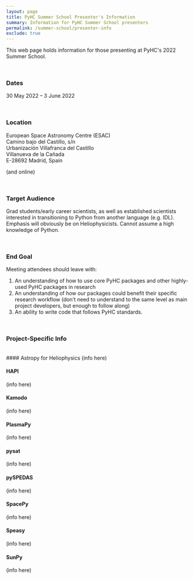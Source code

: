 ```yaml
---
layout: page
title: PyHC Summer School Presenter's Information
summary: Information for PyHC Summer School presenters
permalink: /summer-school/presenter-info
exclude: true
---
```

This web page holds information for those presenting at PyHC's 2022 Summer School. 

<br>

### Dates
30 May 2022 – 3 June 2022

<br>

### Location
European Space Astronomy Centre (ESAC)<br>
Camino bajo del Castillo, s/n<br>
Urbanización Villafranca del Castillo<br>
Villanueva de la Cañada<br>
E-28692 Madrid, Spain<br>

(and online)

<br>

### Target Audience
Grad students/early career scientists, as well as established scientists interested in transitioning to Python from another language (e.g. IDL). Emphasis will obviously be on Heliophysicists. Cannot assume a high knowledge of Python.

<br>

### End Goal
Meeting attendees should leave with: 
 1. An understanding of how to use core PyHC packages and other highly-used PyHC packages in research 
 2. An understanding of how our packages could benefit their specific research workflow (don’t need to understand to the same level as main project developers, but enough to follow along)
 3. An ability to write code that follows PyHC standards.

<br>

### Project-Specific Info
<br>
#### Astropy for Heliophysics
(info here)

#### HAPI
(info here)

#### Kamodo
(info here)

#### PlasmaPy
(info here)

#### pysat
(info here)

#### pySPEDAS
(info here)

#### SpacePy
(info here)

#### Speasy
(info here)

#### SunPy
(info here)

